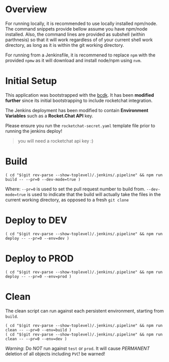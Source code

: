 # Overview

For running locally, it is recommended to use locally installed npm/node. The command snippets provide bellow assume you have npm/node installed. Also, the command lines are provided as subshell (within parthnesis) so that it will work regardless of of your current shell work directory, as long as it is within the git working directory.

For running from a Jenkinsfile, it is recommened to replace `npm` with the provided `npmw` as it will download and install node/npm using `nvm`.

# Initial Setup

This application was bootstrapped with the [bcdk](https://github.com/bcDevOps/bcdk). 
It has been __modified further__ since its initial bootstrapping to include rocketchat integration. 

The Jenkins deployment has been modified to contain __Environment Variables__ such as a __Rocket.Chat API__ key. 

Please ensure you run the `rocketchat-secret.yaml` template file prior to running the jenkins deploy!
> you will need a rocketchat api key :)


# Build
```
( cd "$(git rev-parse --show-toplevel)/.jenkins/.pipeline" && npm run build -- --pr=0 --dev-mode=true )
```
Where:
`--pr=0` is used to set the pull request number to build from.
`--dev-mode=true` is used to indicate that the build will actually take the files in the current working directory, as opposed to a fresh `git clone`

# Deploy to DEV
```
( cd "$(git rev-parse --show-toplevel)/.jenkins/.pipeline" && npm run deploy -- --pr=0 --env=dev )
```

# Deploy to PROD
```
( cd "$(git rev-parse --show-toplevel)/.jenkins/.pipeline" && npm run deploy -- --pr=0 --env=prod )
```

# Clean
The clean script can run against each persistent environment, starting from `build`.
```
( cd "$(git rev-parse --show-toplevel)/.jenkins/.pipeline" && npm run clean -- --pr=0 --env=build )
( cd "$(git rev-parse --show-toplevel)/.jenkins/.pipeline" && npm run clean -- --pr=0 --env=dev )
```

*Warning*: Do *NOT* run against `test` or `prod`. It will cause *PERMANENT* deletion of all objects including `PVC`! be warned!

